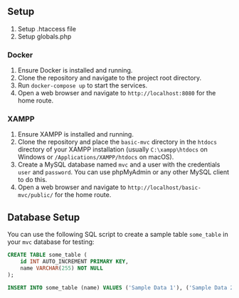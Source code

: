 
## Setup
1. Setup .htaccess file
2. Setup globals.php

### Docker

1. Ensure Docker is installed and running.
2. Clone the repository and navigate to the project root directory.
3. Run `docker-compose up` to start the services.
4. Open a web browser and navigate to `http://localhost:8080` for the home route.

### XAMPP

1. Ensure XAMPP is installed and running.
2. Clone the repository and place the `basic-mvc` directory in the `htdocs` directory of your XAMPP installation (usually `C:\xampp\htdocs` on Windows or `/Applications/XAMPP/htdocs` on macOS).
3. Create a MySQL database named `mvc` and a user with the credentials `user` and `password`. You can use phpMyAdmin or any other MySQL client to do this.
4. Open a web browser and navigate to `http://localhost/basic-mvc/public/` for the home route.

## Database Setup

You can use the following SQL script to create a sample table `some_table` in your `mvc` database for testing:

```sql
CREATE TABLE some_table (
    id INT AUTO_INCREMENT PRIMARY KEY,
    name VARCHAR(255) NOT NULL
);

INSERT INTO some_table (name) VALUES ('Sample Data 1'), ('Sample Data 2');
